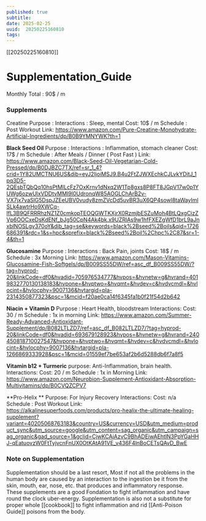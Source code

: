 ```yaml
---
published: true
subtitle: 
date: 2025-02-25
uuid:  20250225160810
tags: 
---
```


[[20250225160810]]

# Supplementation_Guide

Monthly Total : 90$ / m

### Supplements
Creatine
Purpose : 
Interactions : Sleep, mental 
Cost: 10$ / m
Schedule : Post Workout
Link: https://www.amazon.com/Pure-Creatine-Monohydrate-Artificial-Ingredients/dp/B0B9YMNYWK?th=1

**Black Seed Oil**
Purpose : 
Interactions : Inflammation, stomach cleaner
Cost: 17$ / m
Schedule : After Meals / Dinner ( Post Fast )
Link: https://www.amazon.com/Black-Seed-Oil-Vegetarian-Cold-Pressed/dp/B0DJBZC7TX/ref=sr_1_4?crid=1Y82UMCTNU6US&dib=eyJ2IjoiMSJ9.B4u2FtZJWXEchkCJLvkYDitJ_1pq3D5-2QEsbTQbQq10hsPtMILcFz7OxKrnv1dNxq2W1Tp8gxs8P8FT8JGpV17w0p1YUWg6ozwUlxVDDtvMMI9l0UdronqW85AOGLChArB2v-VX7jx7vaSlG5DspJZEeUBV0vudy8zmZVcDd5uvBR3uX6QP4sowl8taWayImlSLk4awtrHo9XWCq-IfL3B9QFRRRhzNZ1Z0cmkopTEOQGWTKXjrX0RzmjbESZuMoh4BtLQxgCizZVp6OOCxeDsKdENf_bJg50CpN4Ak4bk.x9UZRlAs9w1hfFXEZgWfD1brL9aJnxblNOSLgv370oY&dib_tag=se&keywords=black%2Bseed%2Boils&qid=1726686391&rdc=1&s=hpc&sprefix=black%2Bseed%2Boil%2Chpc%2C87&sr=1-4&th=1

**Glucosamine**
Purpose : 
Interactions : Back Pain, joints
Cost:  18$ / m
Schedule : 3x Morning
Link: https://www.amazon.com/Mason-Vitamins-Glucosamine-Fish-Softgels/dp/B009SS55DW/ref=asc_df_B009SS55DW/?tag=hyprod-20&linkCode=df0&hvadid=705976534777&hvpos=&hvnetw=g&hvrand=4019832770130138183&hvpone=&hvptwo=&hvqmt=&hvdev=c&hvdvcmdl=&hvlocint=&hvlocphy=9007136&hvtargid=pla-2314350877323&psc=1&mcid=f20ae0ca14f6345fa1b0f21f54d2b642

**Niacin + Vitamin D**
Purpose : Heart Health, bloodstream
Interactions: 
Cost: 30 / m
Schedule : 1x in morning
Link: https://www.amazon.com/Summer-Ready-Advanced-Antioxidant-Supplement/dp/B082LTLZD7/ref=asc_df_B082LTLZD7/?tag=hyprod-20&linkCode=df0&hvadid=693679128923&hvpos=&hvnetw=g&hvrand=240450818710027547&hvpone=&hvptwo=&hvqmt=&hvdev=c&hvdvcmdl=&hvlocint=&hvlocphy=9007136&hvtargid=pla-1266869333928&psc=1&mcid=01559ef7be653af2b6d5288db6f7a8f5

**Vitamin b12 + Turmeric**
purpose: Anti-Inflammation, brain health.
Interactions: 
Cost: 20 / m
Schedule : 1x in Morning
Link: https://www.amazon.com/Neurobion-Supplement-Antioxidant-Absorption-Multivitamins/dp/B0CVQZCPV7

**Pro-Helix **
Purpose: For Injury Recovery
Interactions:
Cost: n/a
Schedule : Post Workout
Link: https://alkalinesuperfoods.com/products/pro-healix-the-ultimate-healing-supplement?variant=40205068763183&country=US&currency=USD&utm_medium=product_sync&utm_source=google&utm_content=sag_organic&utm_campaign=sag_organic&gad_source=1&gclid=CjwKCAiAzvC9BhADEiwAEhtlN3PpYGaHHJ-qEatuovzW0FtTyjvcnFnUX0OtKAtA91VE_v436F4lnBoCETsQAvD_BwE


### Note on Supplementation
Supplementation should be a last resort, Most if not all the problems in the human body are caused by an interaction to the ingestion be it from the skin, mouth, ear, nose,  etc. that produces and inflammatory response. These supplements are a good Fondation to fight inflammation and have round the clock uber-energy.  Supplementation is also not a substitute for proper whole [[cookbook]] to fight inflammation and rid [[Anti-Poison Guide]] poisons from the body.
